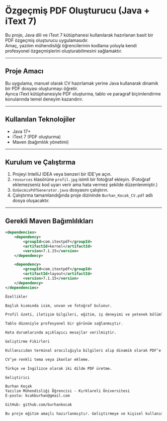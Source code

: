 # Özgeçmiş PDF Oluşturucu (Java + iText 7)

Bu proje, Java dili ve iText 7 kütüphanesi kullanılarak hazırlanan basit bir PDF özgeçmiş oluşturucu uygulamasıdır.  
Amaç, yazılım mühendisliği öğrencilerinin kodlama yoluyla kendi profesyonel özgeçmişlerini oluşturabilmesini sağlamaktır.

---

## Proje Amacı
Bu uygulama, manuel olarak CV hazırlamak yerine Java kullanarak dinamik bir PDF dosyası oluşturmayı öğretir.  
Ayrıca iText kütüphanesiyle PDF oluşturma, tablo ve paragraf biçimlendirme konularında temel deneyim kazandırır.

---

## Kullanılan Teknolojiler
- Java 17+
- iText 7 (PDF oluşturma)
- Maven (bağımlılık yönetimi)

---

## Kurulum ve Çalıştırma

1. Projeyi IntelliJ IDEA veya benzeri bir IDE’ye açın.  
2. `resources` klasörüne `profil.jpg` isimli bir fotoğraf ekleyin. (Fotoğraf eklemezseniz kod uyarı verir ama hata vermez şekilde düzenlenmiştir.)  
3. `OzGecmisPdfGenerator.java` dosyasını çalıştırın.  
4. Çalıştırma tamamlandığında proje dizininde `Burhan_Kocak_CV.pdf` adlı dosya oluşacaktır.

---

## Gerekli Maven Bağımlılıkları
```xml
<dependencies>
    <dependency>
        <groupId>com.itextpdf</groupId>
        <artifactId>kernel</artifactId>
        <version>7.1.15</version>
    </dependency>

    <dependency>
        <groupId>com.itextpdf</groupId>
        <artifactId>layout</artifactId>
        <version>7.1.15</version>
    </dependency>
</dependencies>

Özellikler

Başlık kısmında isim, unvan ve fotoğraf bulunur.

Profil özeti, iletişim bilgileri, eğitim, iş deneyimi ve yetenek bölümleri eklenmiştir.

Tablo düzeniyle profesyonel bir görünüm sağlanmıştır.

Hata durumlarında açıklayıcı mesajlar verilmiştir.

Geliştirme Fikirleri

Kullanıcıdan terminal aracılığıyla bilgileri alıp dinamik olarak PDF’e ekleme.

CV’ye renkli tema veya ikonlar ekleme.

Türkçe ve İngilizce olarak iki dilde PDF üretme.

Geliştirici

Burhan Koçak
Yazılım Mühendisliği Öğrencisi - Kırklareli Üniversitesi
E-posta: kcakburhan@gmail.com

GitHub: github.com/burhankocak

Bu proje eğitim amaçlı hazırlanmıştır. Geliştirmeye ve kişisel kullanım için uyarlamaya açıktır.
